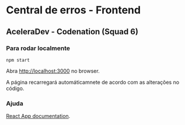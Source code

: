 # Central de erros - Frontend

## AceleraDev - Codenation (Squad 6)

  

### Para rodar localmente

`npm start`

Abra [http://localhost:3000](http://localhost:3000) no browser.

A página recarregará automáticamnete de acordo com as alterações no código.

### Ajuda

[React App documentation](https://reactjs.org/).
